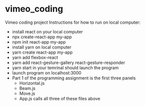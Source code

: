 # vimeo_coding
Vimeo coding project
Instructions for how to run on local computer:
- install react on your local computer
- npx create-react-app my-app
- npm init react-app my-app
- install yarn on local computer
- yarn create react-app my-app
- yarn add flexbox-react
- yarn add react-gesture-gallery react-gesture-responder
- yarn start in your temrinal should launch the program 
- launch program on localhost:3000
- Part 1 of the programming assignment is the first three panels
  - Horizontal.js
  - Beam.js
  - Move.js
  - App.js calls all three of these files above
